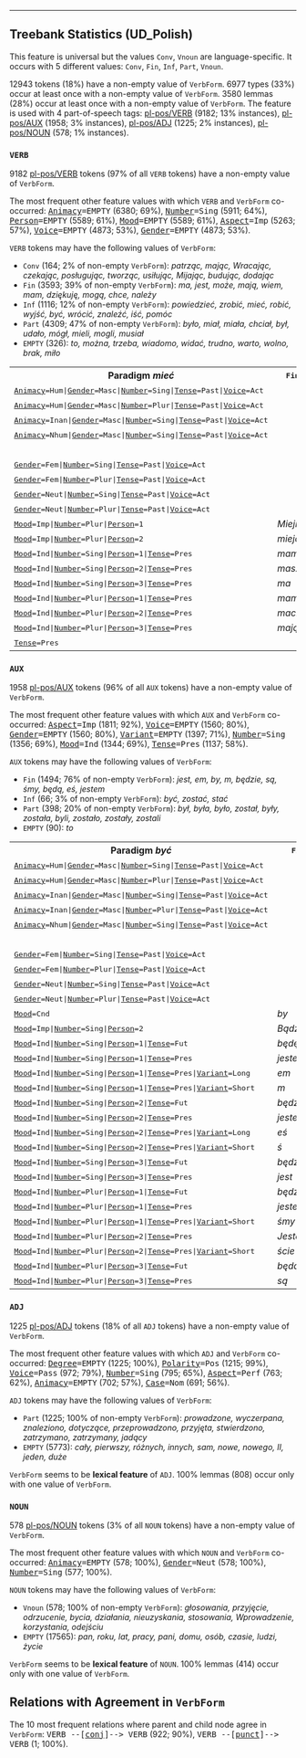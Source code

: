 

--------------------------------------------------------------------------------

## Treebank Statistics (UD_Polish)

This feature is universal but the values `Conv`, `Vnoun` are language-specific.
It occurs with 5 different values: `Conv`, `Fin`, `Inf`, `Part`, `Vnoun`.

12943 tokens (18%) have a non-empty value of `VerbForm`.
6977 types (33%) occur at least once with a non-empty value of `VerbForm`.
3580 lemmas (28%) occur at least once with a non-empty value of `VerbForm`.
The feature is used with 4 part-of-speech tags: [pl-pos/VERB]() (9182; 13% instances), [pl-pos/AUX]() (1958; 3% instances), [pl-pos/ADJ]() (1225; 2% instances), [pl-pos/NOUN]() (578; 1% instances).

### `VERB`

9182 [pl-pos/VERB]() tokens (97% of all `VERB` tokens) have a non-empty value of `VerbForm`.

The most frequent other feature values with which `VERB` and `VerbForm` co-occurred: <tt><a href="Animacy.html">Animacy</a>=EMPTY</tt> (6380; 69%), <tt><a href="Number.html">Number</a>=Sing</tt> (5911; 64%), <tt><a href="Person.html">Person</a>=EMPTY</tt> (5589; 61%), <tt><a href="Mood.html">Mood</a>=EMPTY</tt> (5589; 61%), <tt><a href="Aspect.html">Aspect</a>=Imp</tt> (5263; 57%), <tt><a href="Voice.html">Voice</a>=EMPTY</tt> (4873; 53%), <tt><a href="Gender.html">Gender</a>=EMPTY</tt> (4873; 53%).

`VERB` tokens may have the following values of `VerbForm`:

* `Conv` (164; 2% of non-empty `VerbForm`): <em>patrząc, mając, Wracając, czekając, posługując, tworząc, usiłując, Mijając, budując, dodając</em>
* `Fin` (3593; 39% of non-empty `VerbForm`): <em>ma, jest, może, mają, wiem, mam, dziękuję, mogą, chce, należy</em>
* `Inf` (1116; 12% of non-empty `VerbForm`): <em>powiedzieć, zrobić, mieć, robić, wyjść, być, wrócić, znaleźć, iść, pomóc</em>
* `Part` (4309; 47% of non-empty `VerbForm`): <em>było, miał, miała, chciał, był, udało, mógł, mieli, mogli, musiał</em>
* `EMPTY` (326): <em>to, można, trzeba, wiadomo, widać, trudno, warto, wolno, brak, miło</em>

<table>
  <tr><th>Paradigm <i>mieć</i></th><th><tt>Fin</tt></th><th><tt>Inf</tt></th><th><tt>Part</tt></th><th><tt>Conv</tt></th></tr>
  <tr><td><tt><a href="Animacy.html">Animacy</a>=Hum|<a href="Gender.html">Gender</a>=Masc|<a href="Number.html">Number</a>=Sing|<a href="Tense.html">Tense</a>=Past|<a href="Voice.html">Voice</a>=Act</tt></td><td></td><td></td><td><em>miał</em></td><td></td></tr>
  <tr><td><tt><a href="Animacy.html">Animacy</a>=Hum|<a href="Gender.html">Gender</a>=Masc|<a href="Number.html">Number</a>=Plur|<a href="Tense.html">Tense</a>=Past|<a href="Voice.html">Voice</a>=Act</tt></td><td></td><td></td><td><em>mieli</em></td><td></td></tr>
  <tr><td><tt><a href="Animacy.html">Animacy</a>=Inan|<a href="Gender.html">Gender</a>=Masc|<a href="Number.html">Number</a>=Sing|<a href="Tense.html">Tense</a>=Past|<a href="Voice.html">Voice</a>=Act</tt></td><td></td><td></td><td><em>miał</em></td><td></td></tr>
  <tr><td><tt><a href="Animacy.html">Animacy</a>=Nhum|<a href="Gender.html">Gender</a>=Masc|<a href="Number.html">Number</a>=Sing|<a href="Tense.html">Tense</a>=Past|<a href="Voice.html">Voice</a>=Act</tt></td><td></td><td></td><td><em>miał</em></td><td></td></tr>
  <tr><td><tt></tt></td><td></td><td><em>mieć</em></td><td></td><td></td></tr>
  <tr><td><tt><a href="Gender.html">Gender</a>=Fem|<a href="Number.html">Number</a>=Sing|<a href="Tense.html">Tense</a>=Past|<a href="Voice.html">Voice</a>=Act</tt></td><td></td><td></td><td><em>miała</em></td><td></td></tr>
  <tr><td><tt><a href="Gender.html">Gender</a>=Fem|<a href="Number.html">Number</a>=Plur|<a href="Tense.html">Tense</a>=Past|<a href="Voice.html">Voice</a>=Act</tt></td><td></td><td></td><td><em>miały</em></td><td></td></tr>
  <tr><td><tt><a href="Gender.html">Gender</a>=Neut|<a href="Number.html">Number</a>=Sing|<a href="Tense.html">Tense</a>=Past|<a href="Voice.html">Voice</a>=Act</tt></td><td></td><td></td><td><em>miało</em></td><td></td></tr>
  <tr><td><tt><a href="Gender.html">Gender</a>=Neut|<a href="Number.html">Number</a>=Plur|<a href="Tense.html">Tense</a>=Past|<a href="Voice.html">Voice</a>=Act</tt></td><td></td><td></td><td><em>miały</em></td><td></td></tr>
  <tr><td><tt><a href="Mood.html">Mood</a>=Imp|<a href="Number.html">Number</a>=Plur|<a href="Person.html">Person</a>=1</tt></td><td><em>Miejmy</em></td><td></td><td></td><td></td></tr>
  <tr><td><tt><a href="Mood.html">Mood</a>=Imp|<a href="Number.html">Number</a>=Plur|<a href="Person.html">Person</a>=2</tt></td><td><em>miejcie</em></td><td></td><td></td><td></td></tr>
  <tr><td><tt><a href="Mood.html">Mood</a>=Ind|<a href="Number.html">Number</a>=Sing|<a href="Person.html">Person</a>=1|<a href="Tense.html">Tense</a>=Pres</tt></td><td><em>mam</em></td><td></td><td></td><td></td></tr>
  <tr><td><tt><a href="Mood.html">Mood</a>=Ind|<a href="Number.html">Number</a>=Sing|<a href="Person.html">Person</a>=2|<a href="Tense.html">Tense</a>=Pres</tt></td><td><em>masz</em></td><td></td><td></td><td></td></tr>
  <tr><td><tt><a href="Mood.html">Mood</a>=Ind|<a href="Number.html">Number</a>=Sing|<a href="Person.html">Person</a>=3|<a href="Tense.html">Tense</a>=Pres</tt></td><td><em>ma</em></td><td></td><td></td><td></td></tr>
  <tr><td><tt><a href="Mood.html">Mood</a>=Ind|<a href="Number.html">Number</a>=Plur|<a href="Person.html">Person</a>=1|<a href="Tense.html">Tense</a>=Pres</tt></td><td><em>mamy</em></td><td></td><td></td><td></td></tr>
  <tr><td><tt><a href="Mood.html">Mood</a>=Ind|<a href="Number.html">Number</a>=Plur|<a href="Person.html">Person</a>=2|<a href="Tense.html">Tense</a>=Pres</tt></td><td><em>macie</em></td><td></td><td></td><td></td></tr>
  <tr><td><tt><a href="Mood.html">Mood</a>=Ind|<a href="Number.html">Number</a>=Plur|<a href="Person.html">Person</a>=3|<a href="Tense.html">Tense</a>=Pres</tt></td><td><em>mają</em></td><td></td><td></td><td></td></tr>
  <tr><td><tt><a href="Tense.html">Tense</a>=Pres</tt></td><td></td><td></td><td></td><td><em>mając</em></td></tr>
</table>

### `AUX`

1958 [pl-pos/AUX]() tokens (96% of all `AUX` tokens) have a non-empty value of `VerbForm`.

The most frequent other feature values with which `AUX` and `VerbForm` co-occurred: <tt><a href="Aspect.html">Aspect</a>=Imp</tt> (1811; 92%), <tt><a href="Voice.html">Voice</a>=EMPTY</tt> (1560; 80%), <tt><a href="Gender.html">Gender</a>=EMPTY</tt> (1560; 80%), <tt><a href="Variant.html">Variant</a>=EMPTY</tt> (1397; 71%), <tt><a href="Number.html">Number</a>=Sing</tt> (1356; 69%), <tt><a href="Mood.html">Mood</a>=Ind</tt> (1344; 69%), <tt><a href="Tense.html">Tense</a>=Pres</tt> (1137; 58%).

`AUX` tokens may have the following values of `VerbForm`:

* `Fin` (1494; 76% of non-empty `VerbForm`): <em>jest, em, by, m, będzie, są, śmy, będą, eś, jestem</em>
* `Inf` (66; 3% of non-empty `VerbForm`): <em>być, zostać, stać</em>
* `Part` (398; 20% of non-empty `VerbForm`): <em>był, była, było, został, były, została, byli, zostało, zostały, zostali</em>
* `EMPTY` (90): <em>to</em>

<table>
  <tr><th>Paradigm <i>być</i></th><th><tt>Fin</tt></th><th><tt>Inf</tt></th><th><tt>Part</tt></th></tr>
  <tr><td><tt><a href="Animacy.html">Animacy</a>=Hum|<a href="Gender.html">Gender</a>=Masc|<a href="Number.html">Number</a>=Sing|<a href="Tense.html">Tense</a>=Past|<a href="Voice.html">Voice</a>=Act</tt></td><td></td><td></td><td><em>był</em></td></tr>
  <tr><td><tt><a href="Animacy.html">Animacy</a>=Hum|<a href="Gender.html">Gender</a>=Masc|<a href="Number.html">Number</a>=Plur|<a href="Tense.html">Tense</a>=Past|<a href="Voice.html">Voice</a>=Act</tt></td><td></td><td></td><td><em>byli</em></td></tr>
  <tr><td><tt><a href="Animacy.html">Animacy</a>=Inan|<a href="Gender.html">Gender</a>=Masc|<a href="Number.html">Number</a>=Sing|<a href="Tense.html">Tense</a>=Past|<a href="Voice.html">Voice</a>=Act</tt></td><td></td><td></td><td><em>był</em></td></tr>
  <tr><td><tt><a href="Animacy.html">Animacy</a>=Inan|<a href="Gender.html">Gender</a>=Masc|<a href="Number.html">Number</a>=Plur|<a href="Tense.html">Tense</a>=Past|<a href="Voice.html">Voice</a>=Act</tt></td><td></td><td></td><td><em>były</em></td></tr>
  <tr><td><tt><a href="Animacy.html">Animacy</a>=Nhum|<a href="Gender.html">Gender</a>=Masc|<a href="Number.html">Number</a>=Sing|<a href="Tense.html">Tense</a>=Past|<a href="Voice.html">Voice</a>=Act</tt></td><td></td><td></td><td><em>był</em></td></tr>
  <tr><td><tt></tt></td><td></td><td><em>być</em></td><td></td></tr>
  <tr><td><tt><a href="Gender.html">Gender</a>=Fem|<a href="Number.html">Number</a>=Sing|<a href="Tense.html">Tense</a>=Past|<a href="Voice.html">Voice</a>=Act</tt></td><td></td><td></td><td><em>była</em></td></tr>
  <tr><td><tt><a href="Gender.html">Gender</a>=Fem|<a href="Number.html">Number</a>=Plur|<a href="Tense.html">Tense</a>=Past|<a href="Voice.html">Voice</a>=Act</tt></td><td></td><td></td><td><em>były</em></td></tr>
  <tr><td><tt><a href="Gender.html">Gender</a>=Neut|<a href="Number.html">Number</a>=Sing|<a href="Tense.html">Tense</a>=Past|<a href="Voice.html">Voice</a>=Act</tt></td><td></td><td></td><td><em>było</em></td></tr>
  <tr><td><tt><a href="Gender.html">Gender</a>=Neut|<a href="Number.html">Number</a>=Plur|<a href="Tense.html">Tense</a>=Past|<a href="Voice.html">Voice</a>=Act</tt></td><td></td><td></td><td><em>były</em></td></tr>
  <tr><td><tt><a href="Mood.html">Mood</a>=Cnd</tt></td><td><em>by</em></td><td></td><td></td></tr>
  <tr><td><tt><a href="Mood.html">Mood</a>=Imp|<a href="Number.html">Number</a>=Sing|<a href="Person.html">Person</a>=2</tt></td><td><em>Bądź</em></td><td></td><td></td></tr>
  <tr><td><tt><a href="Mood.html">Mood</a>=Ind|<a href="Number.html">Number</a>=Sing|<a href="Person.html">Person</a>=1|<a href="Tense.html">Tense</a>=Fut</tt></td><td><em>będę</em></td><td></td><td></td></tr>
  <tr><td><tt><a href="Mood.html">Mood</a>=Ind|<a href="Number.html">Number</a>=Sing|<a href="Person.html">Person</a>=1|<a href="Tense.html">Tense</a>=Pres</tt></td><td><em>jestem</em></td><td></td><td></td></tr>
  <tr><td><tt><a href="Mood.html">Mood</a>=Ind|<a href="Number.html">Number</a>=Sing|<a href="Person.html">Person</a>=1|<a href="Tense.html">Tense</a>=Pres|<a href="Variant.html">Variant</a>=Long</tt></td><td><em>em</em></td><td></td><td></td></tr>
  <tr><td><tt><a href="Mood.html">Mood</a>=Ind|<a href="Number.html">Number</a>=Sing|<a href="Person.html">Person</a>=1|<a href="Tense.html">Tense</a>=Pres|<a href="Variant.html">Variant</a>=Short</tt></td><td><em>m</em></td><td></td><td></td></tr>
  <tr><td><tt><a href="Mood.html">Mood</a>=Ind|<a href="Number.html">Number</a>=Sing|<a href="Person.html">Person</a>=2|<a href="Tense.html">Tense</a>=Fut</tt></td><td><em>będziesz</em></td><td></td><td></td></tr>
  <tr><td><tt><a href="Mood.html">Mood</a>=Ind|<a href="Number.html">Number</a>=Sing|<a href="Person.html">Person</a>=2|<a href="Tense.html">Tense</a>=Pres</tt></td><td><em>jesteś</em></td><td></td><td></td></tr>
  <tr><td><tt><a href="Mood.html">Mood</a>=Ind|<a href="Number.html">Number</a>=Sing|<a href="Person.html">Person</a>=2|<a href="Tense.html">Tense</a>=Pres|<a href="Variant.html">Variant</a>=Long</tt></td><td><em>eś</em></td><td></td><td></td></tr>
  <tr><td><tt><a href="Mood.html">Mood</a>=Ind|<a href="Number.html">Number</a>=Sing|<a href="Person.html">Person</a>=2|<a href="Tense.html">Tense</a>=Pres|<a href="Variant.html">Variant</a>=Short</tt></td><td><em>ś</em></td><td></td><td></td></tr>
  <tr><td><tt><a href="Mood.html">Mood</a>=Ind|<a href="Number.html">Number</a>=Sing|<a href="Person.html">Person</a>=3|<a href="Tense.html">Tense</a>=Fut</tt></td><td><em>będzie</em></td><td></td><td></td></tr>
  <tr><td><tt><a href="Mood.html">Mood</a>=Ind|<a href="Number.html">Number</a>=Sing|<a href="Person.html">Person</a>=3|<a href="Tense.html">Tense</a>=Pres</tt></td><td><em>jest</em></td><td></td><td></td></tr>
  <tr><td><tt><a href="Mood.html">Mood</a>=Ind|<a href="Number.html">Number</a>=Plur|<a href="Person.html">Person</a>=1|<a href="Tense.html">Tense</a>=Fut</tt></td><td><em>będziemy</em></td><td></td><td></td></tr>
  <tr><td><tt><a href="Mood.html">Mood</a>=Ind|<a href="Number.html">Number</a>=Plur|<a href="Person.html">Person</a>=1|<a href="Tense.html">Tense</a>=Pres</tt></td><td><em>jesteśmy</em></td><td></td><td></td></tr>
  <tr><td><tt><a href="Mood.html">Mood</a>=Ind|<a href="Number.html">Number</a>=Plur|<a href="Person.html">Person</a>=1|<a href="Tense.html">Tense</a>=Pres|<a href="Variant.html">Variant</a>=Short</tt></td><td><em>śmy</em></td><td></td><td></td></tr>
  <tr><td><tt><a href="Mood.html">Mood</a>=Ind|<a href="Number.html">Number</a>=Plur|<a href="Person.html">Person</a>=2|<a href="Tense.html">Tense</a>=Pres</tt></td><td><em>Jesteście</em></td><td></td><td></td></tr>
  <tr><td><tt><a href="Mood.html">Mood</a>=Ind|<a href="Number.html">Number</a>=Plur|<a href="Person.html">Person</a>=2|<a href="Tense.html">Tense</a>=Pres|<a href="Variant.html">Variant</a>=Short</tt></td><td><em>ście</em></td><td></td><td></td></tr>
  <tr><td><tt><a href="Mood.html">Mood</a>=Ind|<a href="Number.html">Number</a>=Plur|<a href="Person.html">Person</a>=3|<a href="Tense.html">Tense</a>=Fut</tt></td><td><em>będą</em></td><td></td><td></td></tr>
  <tr><td><tt><a href="Mood.html">Mood</a>=Ind|<a href="Number.html">Number</a>=Plur|<a href="Person.html">Person</a>=3|<a href="Tense.html">Tense</a>=Pres</tt></td><td><em>są</em></td><td></td><td></td></tr>
</table>

### `ADJ`

1225 [pl-pos/ADJ]() tokens (18% of all `ADJ` tokens) have a non-empty value of `VerbForm`.

The most frequent other feature values with which `ADJ` and `VerbForm` co-occurred: <tt><a href="Degree.html">Degree</a>=EMPTY</tt> (1225; 100%), <tt><a href="Polarity.html">Polarity</a>=Pos</tt> (1215; 99%), <tt><a href="Voice.html">Voice</a>=Pass</tt> (972; 79%), <tt><a href="Number.html">Number</a>=Sing</tt> (795; 65%), <tt><a href="Aspect.html">Aspect</a>=Perf</tt> (763; 62%), <tt><a href="Animacy.html">Animacy</a>=EMPTY</tt> (702; 57%), <tt><a href="Case.html">Case</a>=Nom</tt> (691; 56%).

`ADJ` tokens may have the following values of `VerbForm`:

* `Part` (1225; 100% of non-empty `VerbForm`): <em>prowadzone, wyczerpana, znaleziono, dotyczące, przeprowadzono, przyjęta, stwierdzono, zatrzymano, zatrzymany, jadący</em>
* `EMPTY` (5773): <em>cały, pierwszy, różnych, innych, sam, nowe, nowego, II, jeden, duże</em>

`VerbForm` seems to be **lexical feature** of `ADJ`. 100% lemmas (808) occur only with one value of `VerbForm`.

### `NOUN`

578 [pl-pos/NOUN]() tokens (3% of all `NOUN` tokens) have a non-empty value of `VerbForm`.

The most frequent other feature values with which `NOUN` and `VerbForm` co-occurred: <tt><a href="Animacy.html">Animacy</a>=EMPTY</tt> (578; 100%), <tt><a href="Gender.html">Gender</a>=Neut</tt> (578; 100%), <tt><a href="Number.html">Number</a>=Sing</tt> (577; 100%).

`NOUN` tokens may have the following values of `VerbForm`:

* `Vnoun` (578; 100% of non-empty `VerbForm`): <em>głosowania, przyjęcie, odrzucenie, bycia, działania, nieuzyskania, stosowania, Wprowadzenie, korzystania, odejściu</em>
* `EMPTY` (17565): <em>pan, roku, lat, pracy, pani, domu, osób, czasie, ludzi, życie</em>

`VerbForm` seems to be **lexical feature** of `NOUN`. 100% lemmas (414) occur only with one value of `VerbForm`.

## Relations with Agreement in `VerbForm`

The 10 most frequent relations where parent and child node agree in `VerbForm`:
<tt>VERB --[<a href="../dep/conj.html">conj</a>]--> VERB</tt> (922; 90%),
<tt>VERB --[<a href="../dep/punct.html">punct</a>]--> VERB</tt> (1; 100%).

